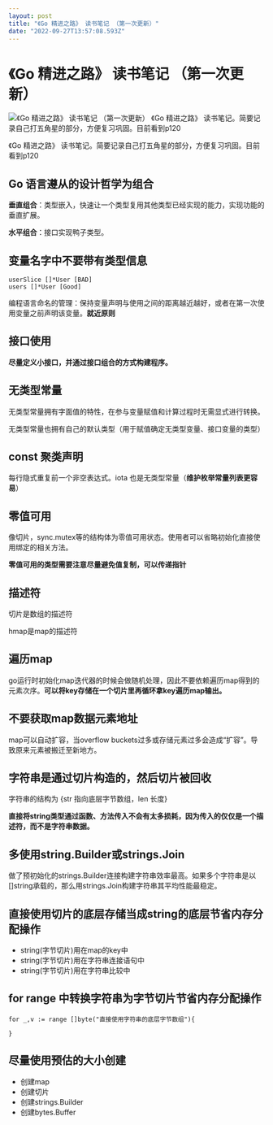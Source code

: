 ```yaml
---
layout: post
title: "《Go 精进之路》 读书笔记 （第一次更新）"
date: "2022-09-27T13:57:08.593Z"
---
```

《Go 精进之路》 读书笔记 （第一次更新）
======================

![《Go 精进之路》 读书笔记 （第一次更新）](https://img2022.cnblogs.com/blog/2290413/202209/2290413-20220927214823945-1380447484.png) 《Go 精进之路》 读书笔记。简要记录自己打五角星的部分，方便复习巩固。目前看到p120

《Go 精进之路》 读书笔记。简要记录自己打五角星的部分，方便复习巩固。目前看到p120

Go 语言遵从的设计哲学为组合
---------------

**垂直组合**：类型嵌入，快速让一个类型复用其他类型已经实现的能力，实现功能的垂直扩展。

**水平组合**：接口实现鸭子类型。

  

变量名字中不要带有类型信息
-------------

    userSlice []*User [BAD]
    users []*User [Good]
    

编程语言命名的管理：保持变量声明与使用之间的距离越近越好，或者在第一次使用变量之前声明该变量。**就近原则**

  

接口使用
----

**尽量定义小接口，并通过接口组合的方式构建程序。**

  

无类型常量
-----

无类型常量拥有字面值的特性，在参与变量赋值和计算过程时无需显式进行转换。

无类型常量也拥有自己的默认类型（用于赋值确定无类型变量、接口变量的类型）

  

const 聚类声明
----------

每行隐式重复前一个非空表达式。iota 也是无类型常量（**维护枚举常量列表更容易**）

  

零值可用
----

像切片，sync.mutex等的结构体为零值可用状态。使用者可以省略初始化直接使用绑定的相关方法。

**零值可用的类型需要注意尽量避免值复制，可以传递指针**

  

描述符
---

切片是数组的描述符

hmap是map的描述符

  

遍历map
-----

go运行时初始化map迭代器的时候会做随机处理，因此不要依赖遍历map得到的元素次序。**可以将key存储在一个切片里再循环拿key遍历map输出。**

  

不要获取map数据元素地址
-------------

map可以自动扩容，当overflow buckets过多或存储元素过多会造成“扩容”。导致原来元素被搬迁至新地方。

  

字符串是通过切片构造的，然后切片被回收
-------------------

字符串的结构为 {str 指向底层字节数组，len 长度}

**直接将string类型通过函数、方法传入不会有太多损耗，因为传入的仅仅是一个描述符，而不是字符串数据。**

  

多使用string.Builder或strings.Join
------------------------------

做了预初始化的strings.Builder连接构建字符串效率最高。如果多个字符串是以\[\]string承载的，那么用strings.Join构建字符串其平均性能最稳定。

  

直接使用切片的底层存储当成string的底层节省内存分配操作
------------------------------

*   string(字节切片)用在map的key中
*   string(字节切片)用在字符串连接语句中
*   string(字节切片)用在字符串比较中

  

for range 中转换字符串为字节切片节省内存分配操作
-----------------------------

    for _,v := range []byte("直接使用字符串的底层字节数组"){
    
    }
    

  

尽量使用预估的大小创建
-----------

*   创建map
*   创建切片
*   创建strings.Builder
*   创建bytes.Buffer